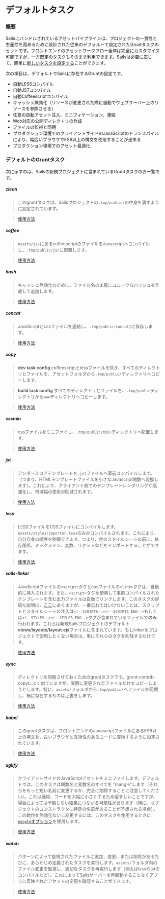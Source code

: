 # デフォルトタスク

### 概要

Sailsにバンドルされているアセットパイプラインは、プロジェクトの一貫性と生産性を高めるために設計された従来のデフォルトで設定されたGruntタスクのセットです。フロントエンドのアセットワークフロー全体は完全にカスタマイズ可能ですが、一方既定のタスクもそのまま利用できます。Sailsは必要に応じて、簡単に[新しいタスクを設定する](https://sailsjs.com/documentation/concepts/assets/task-automation#?task-configuration)ことができます。

次の項目は、デフォルトでSailsに存在するGruntの設定です。
- 自動LESSコンパイル
- 自動JSTコンパイル
- 自動Coffeescriptコンパイル
- キャッシュ無効化（リソースが変更された際に自動でウェブサーバー上のリソースを参照させる）
- 任意の自動アセット注入、ミニフィケーション、連結
- Web対応の公開ディレクトリの作成
- ファイルの監視と同期
- プロダクション環境でのクライアントサイドのJavaScriptのトランスパイルにより、幅広いブラウザでES6以上の構文を使用することが出来る
- プロダクション環境でのアセット最適化


### デフォルトのGruntタスク

次に示すのは、Sailsの新規プロジェクトに含まれているGruntタスクのお一覧です。

##### clean

> このgruntタスクは、Sailsプロジェクトの`.tmp/public/`の中身を消すように設定されています。

> [使用方法](https://github.com/gruntjs/grunt-contrib-clean)

##### coffee

> `assets/js/`にあるcoffeescriptのファイルをJavascriptへコンパイルし、`.tmp/public/js/`に配置します。

> [使用方法](https://github.com/gruntjs/grunt-contrib-coffee)

##### hash

> キャッシュ無効化のために、ファイル名の末尾にユニークなハッシュを作成して追加します。

> [使用方法](https://github.com/jgallen23/grunt-hash/tree/0.5.0#grunt-hash)

##### concat

> JavaScriptとcssファイルを連結し、`.tmp/public/concat/`に保存します。

> [使用方法](https://github.com/gruntjs/grunt-contrib-concat)

##### copy

> **dev task config**
> coffeescriptとlessファイルを除き、すべてのディレクトリとファイルを、アセットフォルダから`.tmp/public/`ディレクトリへコピーします。

> **build task config**
> すべてのディレクトリとファイルを、`.tmp/public`ディレクトリから`www`ディレクトリへコピーします。

> [使用方法](https://github.com/gruntjs/grunt-contrib-copy)

##### cssmin

> cssファイルをミニファイし、`.tmp/public/min/`ディレクトリへ配置します。

> [使用方法](https://github.com/gruntjs/grunt-contrib-cssmin)

##### jst

> アンダースコアテンプレートを`.jst`ファイルへ事前コンパイルします。（つまり、HTMLテンプレートファイルを小さなJavascript関数へ変換します）。これにより、クライアント側でのテンプレートレンダリングが高速化し、帯域幅の使用が削減されます。

> [使用方法](https://github.com/gruntjs/grunt-contrib-jst)

##### less

> LESSファイルをCSSファイルにコンパイルします。`assets/styles/importer.less`のみがコンパイルされます。これにより、自分自身の順序を制御できます。つまり、他のスタイルシートの前に、依存関係、ミックスイン、変数、リセットなどをインポートすることができます。

> [使用方法](https://github.com/gruntjs/grunt-contrib-less)

##### sails-linker

> JavaScriptファイルの`<script>`タグとcssファイルの`<link>`タグは、自動的に挿入されます。また、`<script>`タグを使用して事前コンパイルされたテンプレートを含む出力ファイルは自動でリンクします。このタスクの詳細な説明は、[ここ](https://github.com/balderdashy/sails-generate-frontend/blob/master/docs/overview.md#a-litte-bit-more-about-sails-linking)にありますが、一番忘れてはいけないことは、スクリプトとスタイルシートの注入は`<!--SCRIPTS--><!--SCRIPTS END-->`もしくは`<!--STYLES--><!--STYLES END-->`タグが含まれているファイルで**のみ**行われます。これらは新規Sailsプロジェクトのデフォルト**views/layouts/layout.ejs**ファイルに含まれています。もしlinkerをプロジェクトで使用したくない場合は、単にそれらのタグを削除するだけです。

> [使用方法](https://github.com/Zolmeister/grunt-sails-linker)

##### sync

> ディレクトリを同期させておくためのgruntタスクです。grunt-contrib-copyによく似ていますが、実際に変更されたファイルだけをコピーしようとします。特に、`assets/`フォルダから`.tmp/public/`へファイルを同期し、既に存在するものは上書きします。

> [使用方法](https://github.com/tomusdrw/grunt-sync)

##### babel

> このgruntタスクは、フロントエンドのJavascriptファイルにあるES6以上の構文を、古いブラウザと互換性のあるコードに変換するように設定されています。

> [使用方法](https://github.com/babel/grunt-babel)

##### uglify

> クライアントサイドのJavaScriptアセットをミニファイします。デフォルトでは、このタスクは関数名と変数名のすべてを "mangle"します（それらをもっと短い名前に変更するか、完全に削除することに注意してください）。これは通常、コードを大幅に小さくするため望ましいことですが、場合によっては予期しない結果につながる可能性があります（特に、オブジェクトのコンストラクタに特定の名前があることが予想される場合）。この動作を無効化ないし変更するには、このタスクを使用するときに[`mangle`オプション](https://www.npmjs.com/package/uglify-es#mangle-properties-options)を使用します。

> [使用方法](https://github.com/gruntjs/grunt-contrib-uglify/tree/harmony)

##### watch

> パターンによって監視されたファイルに追加、変更、または削除があるたびに、あらかじめ定義されたタスクを実行します。`assets/`フォルダ内のファイル変更を監視し、適切なタスクを再実行します（例えばlessやjstのコンパイルなど）。これによってSailsサーバーを再起動することなくアプリに反映されたアセットの変更を確認することができます。

> [使用方法](https://github.com/gruntjs/grunt-contrib-watch)


<docmeta name="displayName" value="デフォルトタスク">
